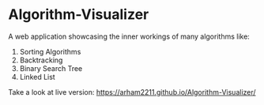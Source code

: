 # Algorithm-Visualizer
A web application showcasing the inner workings of many algorithms like:

 1. Sorting Algorithms
 2. Backtracking
 3. Binary Search Tree
 4. Linked List

Take a look at live version: https://arham2211.github.io/Algorithm-Visualizer/
